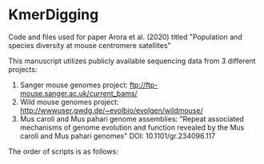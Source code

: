 # KmerDigging
Code and files used for paper Arora et al. (2020) titled "Population and species diversity at mouse centromere satellites" 

This manuscript utilizes publicly available sequencing data from 3 different projects:
1) Sanger mouse genomes project: ftp://ftp-mouse.sanger.ac.uk/current_bams/
2) Wild mouse genomes project: http://wwwuser.gwdg.de/~evolbio/evolgen/wildmouse/
3) Mus caroli and Mus pahari genome assemblies: "Repeat associated mechanisms of genome evolution and function revealed by the Mus caroli and Mus pahari genomes" DOI: 10.1101/gr.234096.117

The order of scripts is as follows:

